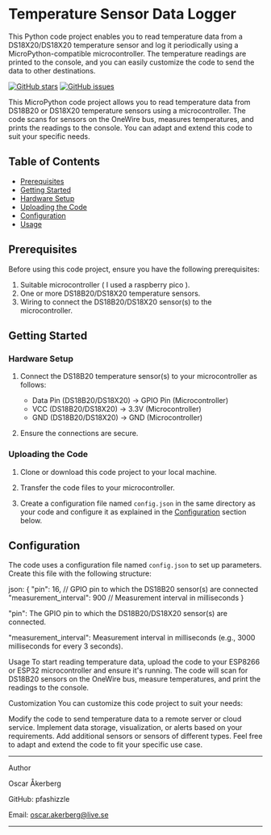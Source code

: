 # Temperature Sensor Data Logger

This Python code project enables you to read temperature data from a DS18X20/DS18X20 temperature sensor and log it periodically using a MicroPython-compatible microcontroller. The temperature readings are printed to the console, and you can easily customize the code to send the data to other destinations.

[![GitHub stars](https://img.shields.io/github/stars/pfashizzle/HVN_projekt2.svg)](https://github.com/pfashizzle/HVN_projekt2/stargazers)
[![GitHub issues](https://img.shields.io/github/issues/pfashizzle/HVN_projekt2.svg)](https://github.com/pfashizzle/HVN_projekt2/issues)


This MicroPython code project allows you to read temperature data from DS18B20 or DS18X20  temperature sensors using a microcontroller. The code scans for sensors on the OneWire bus, measures temperatures, and prints the readings to the console. You can adapt and extend this code to suit your specific needs.

## Table of Contents

- [Prerequisites](#prerequisites)
- [Getting Started](#getting-started)
- [Hardware Setup](#hardware-setup)
- [Uploading the Code](#uploading-the-code)
- [Configuration](#configuration)
- [Usage](#usage)

## Prerequisites

Before using this code project, ensure you have the following prerequisites:

1. Suitable microcontroller ( I used a raspberry pico ).
2. One or more DS18B20/DS18X20 temperature sensors.
3. Wiring to connect the DS18B20/DS18X20 sensor(s) to the microcontroller.

## Getting Started

### Hardware Setup

1. Connect the DS18B20 temperature sensor(s) to your microcontroller as follows:
   - Data Pin (DS18B20/DS18X20) -> GPIO Pin (Microcontroller)
   - VCC (DS18B20/DS18X20) -> 3.3V (Microcontroller)
   - GND (DS18B20/DS18X20) -> GND (Microcontroller)

2. Ensure the connections are secure.

### Uploading the Code

1. Clone or download this code project to your local machine.

2. Transfer the code files to your microcontroller.

3. Create a configuration file named `config.json` in the same directory as your code and configure it as explained in the [Configuration](#configuration) section below.

## Configuration

The code uses a configuration file named `config.json` to set up parameters. Create this file with the following structure:

json:
{
    "pin": 16,               // GPIO pin to which the DS18B20 sensor(s) are connected
    "measurement_interval": 900   // Measurement interval in milliseconds
}

"pin": The GPIO pin to which the DS18B20/DS18X20 sensor(s) are connected.

"measurement_interval": Measurement interval in milliseconds (e.g., 3000 milliseconds for every 3 seconds).

Usage
To start reading temperature data, upload the code to your ESP8266 or ESP32 microcontroller and ensure it's running. The code will scan for DS18B20 sensors on the OneWire bus, measure temperatures, and print the readings to the console.

Customization
You can customize this code project to suit your needs:

Modify the code to send temperature data to a remote server or cloud service.
Implement data storage, visualization, or alerts based on your requirements.
Add additional sensors or sensors of different types.
Feel free to adapt and extend the code to fit your specific use case.

*************************************************************************************
Author

Oscar Åkerberg

GitHub: pfashizzle

Email: oscar.akerberg@live.se

*************************************************************************************
